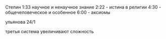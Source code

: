 Степин
1:33 научное и ненаучное знание
2:22 - истина в религии
4:30 - общечеловеческое и особенное
6:00 - аксиомы

ульянова 24/1

третья система
увеличивают сложность